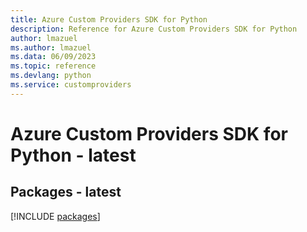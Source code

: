 ```yaml
---
title: Azure Custom Providers SDK for Python
description: Reference for Azure Custom Providers SDK for Python
author: lmazuel
ms.author: lmazuel
ms.data: 06/09/2023
ms.topic: reference
ms.devlang: python
ms.service: customproviders
---
```

# Azure Custom Providers SDK for Python - latest
## Packages - latest
[!INCLUDE [packages](custom-providers-index.md)]